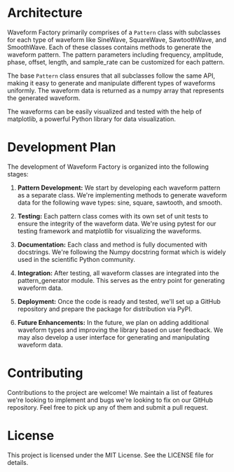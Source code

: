 # Architecture

Waveform Factory primarily comprises of a `Pattern` class with subclasses for each type of waveform like SineWave, SquareWave, SawtoothWave, and SmoothWave. Each of these classes contains methods to generate the waveform pattern. The pattern parameters including frequency, amplitude, phase, offset, length, and sample_rate can be customized for each pattern.

The base `Pattern` class ensures that all subclasses follow the same API, making it easy to generate and manipulate different types of waveforms uniformly. The waveform data is returned as a numpy array that represents the generated waveform.

The waveforms can be easily visualized and tested with the help of matplotlib, a powerful Python library for data visualization.

# Development Plan

The development of Waveform Factory is organized into the following stages:

1. **Pattern Development:** We start by developing each waveform pattern as a separate class. We're implementing methods to generate waveform data for the following wave types: sine, square, sawtooth, and smooth.

2. **Testing:** Each pattern class comes with its own set of unit tests to ensure the integrity of the waveform data. We're using pytest for our testing framework and matplotlib for visualizing the waveforms.

3. **Documentation:** Each class and method is fully documented with docstrings. We're following the Numpy docstring format which is widely used in the scientific Python community.

4. **Integration:** After testing, all waveform classes are integrated into the pattern_generator module. This serves as the entry point for generating waveform data.

5. **Deployment:** Once the code is ready and tested, we'll set up a GitHub repository and prepare the package for distribution via PyPI.

6. **Future Enhancements:** In the future, we plan on adding additional waveform types and improving the library based on user feedback. We may also develop a user interface for generating and manipulating waveform data.

# Contributing

Contributions to the project are welcome! We maintain a list of features we're looking to implement and bugs we're looking to fix on our GitHub repository. Feel free to pick up any of them and submit a pull request.

# License

This project is licensed under the MIT License. See the LICENSE file for details.
